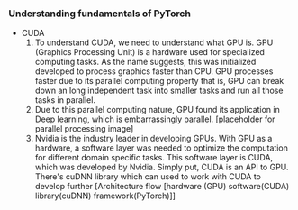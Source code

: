 ### Understanding fundamentals of PyTorch
- CUDA
	 1. To understand CUDA, we need to understand what GPU is.  GPU (Graphics Processing Unit) is a hardware used for specialized computing tasks. As the name suggests, this was initialized developed to process graphics faster than CPU. GPU processes faster due to its parallel computing property that is, GPU can break down an long independent task into smaller tasks and run all those tasks in parallel. 
	 2. Due to this parallel computing nature, GPU found its application in Deep learning, which is embarrassingly parallel. 
	 [placeholder for parallel processing image]
	 3. Nvidia is the industry leader in developing GPUs. With GPU as a hardware, a software layer was needed to optimize the computation for different domain specific tasks. This software layer is CUDA, which was developed by Nvidia. Simply put, CUDA is an API to GPU. There's cuDNN library which can used to work with CUDA to develop further
	 [Architecture flow [hardware (GPU) software(CUDA) library(cuDNN) framework(PyTorch)]]
